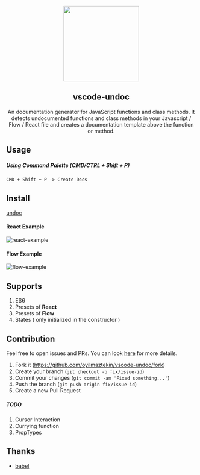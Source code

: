 <p align="center"><img src='icon.png' width="200"></p>
<h2 align="center">vscode-undoc</h2>
<p align="center">An documentation generator for JavaScript functions and class methods. It detects undocumented functions and class methods in your Javascript / Flow / React file and creates a documentation template above the function or method.</p>

## Usage

##### Using Command Palette (CMD/CTRL + Shift + P)

`CMD + Shift + P -> Create Docs`

## Install
[undoc](https://marketplace.visualstudio.com/items?itemName=yilmaztekinozer.undoc)

#### React Example
![react-example](/assets/react-example.gif)

#### Flow Example
![flow-example](/assets/flow-example.gif)

## Supports

 1. ES6
 2. Presets of **React**
 3. Presets of **Flow**
 4. States ( only initialized in the constructor )

## Contribution
Feel free to open issues and PRs. You can look [here](https://github.com/oyilmaztekin/vscode-undoc/blob/master/CONTRIBUTING.md) for more details.

1. Fork it (https://github.com/oyilmaztekin/vscode-undoc/fork)
2. Create your branch (`git checkout -b fix/issue-id`)
3. Commit your changes (`git commit -am 'Fixed something...'`)
4. Push the branch (`git push origin fix/issue-id`)
5. Create a new Pull Request

##### TODO
1. Cursor Interaction
2. Currying function
3. PropTypes

## Thanks

* [babel](https://github.com/babel)
